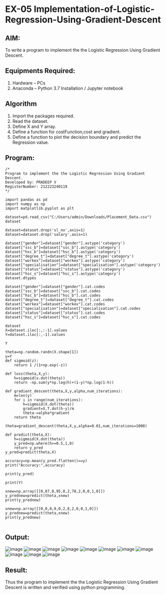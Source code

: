 # EX-05 Implementation-of-Logistic-Regression-Using-Gradient-Descent

## AIM:
To write a program to implement the the Logistic Regression Using Gradient Descent.

## Equipments Required:
1. Hardware – PCs
2. Anaconda – Python 3.7 Installation / Jupyter notebook

## Algorithm
1. Import the packages required.
2. Read the dataset.
3. Define X and Y array.
4. Define a function for costFunction,cost and gradient.
5. Define a function to plot the decision boundary and predict the Regression value.
 
 
 

## Program:
```
/*
Program to implement the the Logistic Regression Using Gradient Descent.
Developed by: PRADEEP V
RegisterNumber: 212223240119
*/
```

```
import pandas as pd
import numpy as np
import matplotlib.pyplot as plt

dataset=pd.read_csv("C:/Users/admin/Downloads/Placement_Data.csv")
dataset

dataset=dataset.drop('sl_no',axis=1)
dataset=dataset.drop('salary',axis=1)

dataset["gender"]=dataset["gender"].astype('category')
dataset["ssc_b"]=dataset["ssc_b"].astype('category')
dataset["hsc_b"]=dataset["hsc_b"].astype('category')
dataset["degree_t"]=dataset["degree_t"].astype('category')
dataset["workex"]=dataset["workex"].astype('category')
dataset["specialisation"]=dataset["specialisation"].astype('category')
dataset["status"]=dataset["status"].astype('category')
dataset["hsc_s"]=dataset["hsc_s"].astype('category')
dataset.dtypes

dataset["gender"]=dataset["gender"].cat.codes
dataset["ssc_b"]=dataset["ssc_b"].cat.codes
dataset["hsc_b"]=dataset["hsc_b"].cat.codes
dataset["degree_t"]=dataset["degree_t"].cat.codes
dataset["workex"]=dataset["workex"].cat.codes
dataset["specialisation"]=dataset["specialisation"].cat.codes
dataset["status"]=dataset["status"].cat.codes
dataset["hsc_s"]=dataset["hsc_s"].cat.codes

dataset
X=dataset.iloc[:,:-1].values
Y=dataset.iloc[:,-1].values

Y

theta=np.random.randn(X.shape[1])
y=Y
def sigmoid(z):
    return 1 /(1+np.exp(-z))

def loss(theta,X,y):
    h=sigmoid(x.dot(theta))
    return -np.sum(y*np.log(h)+(1-y)*np.log(1-h))

def gradient_descent(theta,X,y,alpha,num_iterations):
    m=len(y)
    for i in range(num_iterations):
        h=sigmoid(X.dot(theta))
        gradient=X.T.dot(h-y)/m
        theta-=alpha*gradient
    return theta

theta=gradient_descent(theta,X,y,alpha=0.01,num_iterations=1000)

def predict(theta,X):
    h=sigmoid(X.dot(theta))
    y_pred=np.where(h>=0.5,1,0)
    return y_pred 
y_pred=predict(theta,X)

accuracy=np.mean(y_pred.flatten()==y)
print("Accuracy:",accuracy)

print(y_pred)

print(Y)

xnew=np.array([[0,87,0,95,0,2,78,2,0,0,1,0]])
y_prednew=predict(theta,xnew)
print(y_prednew)

xnew=np.array([[0,0,0,0,0,2,8,2,0,0,1,0]])
y_prednew=predict(theta,xnew)
print(y_prednew)


```

## Output:
![image](https://github.com/velupradeep/-Implementation-of-Logistic-Regression-Using-Gradient-Descent/assets/150329341/bccc7736-a315-4ed6-b17f-93f1e18a0b2f)
![image](https://github.com/velupradeep/-Implementation-of-Logistic-Regression-Using-Gradient-Descent/assets/150329341/d9939646-1198-4cd8-91a7-9f064465d3d3)
![image](https://github.com/velupradeep/-Implementation-of-Logistic-Regression-Using-Gradient-Descent/assets/150329341/f7b59e6a-cd06-4929-8c83-4ce963342c28)
![image](https://github.com/velupradeep/-Implementation-of-Logistic-Regression-Using-Gradient-Descent/assets/150329341/6c74869b-492e-4b79-a875-b604186b91bd)
![image](https://github.com/velupradeep/-Implementation-of-Logistic-Regression-Using-Gradient-Descent/assets/150329341/f7d9225b-cbd1-4f63-ba15-b9d65700097f)
![image](https://github.com/velupradeep/-Implementation-of-Logistic-Regression-Using-Gradient-Descent/assets/150329341/8262bc86-c9ec-4af8-a2ce-7d016b984d05)
![image](https://github.com/velupradeep/-Implementation-of-Logistic-Regression-Using-Gradient-Descent/assets/150329341/ca8a0fc4-6c6d-464c-b70b-272131cd4cae)
![image](https://github.com/velupradeep/-Implementation-of-Logistic-Regression-Using-Gradient-Descent/assets/150329341/63f8eaf2-d715-4dd1-9669-b5f5a210134b)
![image](https://github.com/velupradeep/-Implementation-of-Logistic-Regression-Using-Gradient-Descent/assets/150329341/cdaace1a-c388-4a00-8ed1-73d9710e29bd)
![image](https://github.com/velupradeep/-Implementation-of-Logistic-Regression-Using-Gradient-Descent/assets/150329341/f326e34b-48fa-4bec-abd4-d447e346dbe8)
![image](https://github.com/velupradeep/-Implementation-of-Logistic-Regression-Using-Gradient-Descent/assets/150329341/4c16def5-f46d-479d-83b5-1570cdb09f12)

























## Result:
Thus the program to implement the the Logistic Regression Using Gradient Descent is written and verified using python programming.

